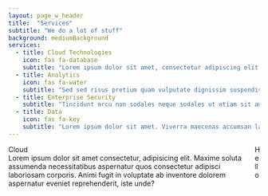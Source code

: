 ```yaml
---
layout: page_w_header
title:  "Services"
subtitle: "We do a lot of stuff"
background: mediumBackground
services: 
  - title: Cloud Technologies
    icon: fas fa-database
    subtitle: "Lorem ipsum dolor sit amet, consectetur adipiscing elit, sed do eiusmod tempor incididunt ut labore et dolore magna aliqua. Lectus proin nibh nisl condimentum id venenatis a. Orci ac auctor augue mauris augue neque gravida."
  - title: Analytics
    icon: fas fa-water
    subtitle: "Sed sed risus pretium quam vulputate dignissim suspendisse. Enim praesent elementum facilisis leo vel fringilla est ullamcorper.  Eget velit aliquet sagittis id consectetur purus ut."
  - title: Enterprise Security
    subtitle: "Tincidunt arcu non sodales neque sodales ut etiam sit amet. Quisque sagittis purus sit amet volutpat consequat mauris nunc congue. Et tortor consequat id porta."
  - title: Data
    icon: fas fa-key
    subtitle: "Lorem ipsum dolor sit amet. Viverra maecenas accumsan lacus vel facilisis volutpat est. Pellentesque nec nam aliquam sem et. Turpis egestas integer eget aliquet nibh praesent tristique magna."
---
```


<!-- {% include overlapping-card-list.html id="services-1" section="is-medium" details=page.services %} -->

<div class="columns is-centered">
	<div class="column is-half">
		<div class="info-card">
			<div class="info-card__image" style="background-image: linear-gradient(to right bottom, #63A4FF, transparent), url(/assets/images/cloud-technologies.jpg"></div>
			<div class="info-card__title">
				<div class="info-card__text">
					Cloud
				</div>
			</div>
			<div class="info-card__subtitle">
				<div class="info-card__sub-text">
					Lorem ipsum dolor sit amet consectetur, adipisicing elit. Maxime soluta assumenda necessitatibus aspernatur quos consectetur adipisci laboriosam corporis. Animi fugit in voluptate ab inventore dolorem aspernatur eveniet reprehenderit, iste unde?
				</div>
			</div>
		</div>
	</div>
	<div class="column is-half">
		<div class="info-card">
			<div class="info-card__image" style="background-image: linear-gradient(to right bottom, #63A4FF, transparent), url(/assets/images/cloud2.png"></div>
			<div class="info-card__title">
			</div>
			<div class="info-card__subtitle">
				<div class="info-card__sub-text">
					Hello
				</div>
			</div>
		</div>
	</div>
</div>

<!-- <div id="cloud">
     <div class="box">
        <div class="imgBox">
			<img src="/assets/images/cloud2.png" alt="divider" align="middle" width="2000" style="padding: 10px;"/>
		</div>
		<div class="content">
			<h3>Cloud services and architecture are a core area of expertise for Ocelot.  All of our employees are skilled in multiple facets of cloud strategy, methodology, cost optimization, 
			and security that factor into the following products we offer.
			</h3>
				<p>
					<b>Cloud architecture design:</b> Whether your company is wanting to leverage a cloud environment for the first time, expand an existing deployment, or modernize the flow between on premise 
					and cloud systems, we have engineers that have successfully done it all.  Depending on the needs of the client, we can fine tune deliverables and deployments to suit nearly any cloud architecture need.
				</p>
				<p>
					<b>Ocelot offers the following engagements for cloud architecture design:</b>
						<li>Data migrations to cloud</li>
						<li>Data lake design and deployment</li>
						<li>Automation of data ingest into lake</li>
						<li>Custom API development for secure cloud access</li>
				</p>
		</div>
	</div>
</div>

---

<div id="data">
	<div class="box">
        <div class="imgBox">
			<img src="/assets/images/meta-master.png" alt="divider" width="2000" align="middle" style="padding: 10px;"/>
		</div>
    <div class="content">
		<h3>With data being names the worlds most valuable resource (even surpassing oil in 2019) many companies are scrambling to understand and govern their own information assets.
		We accelerate these practices while designing and deploying data governance plans within the following offerings focused on Data Governance.
		</h3>
			<p>
				<b>Metadata:</b> the common definition is “data about data”, but in truth metadata is CONTEXT. What the data is, how it is defined, who created it, and how it should be used are some of the core portions of 
				metadata every company should have an interest in. 
			</p>
			<p>
				<b>Ocelot offers the following engagements for <i>Metadata:</i></b>
					<li>Develop methods with business and IT for metadata creation and storage</li>
					<li>Identify resources and skill sets needed for curation and enrichment of metadata</li>
					<li>Develop plans to automate or semi-automate metadata creation and processing</li>
					<li>Drive evaluation and identification of any metadata management capabilities/tools needed</li>
			</p>
			<p>
				<b>Master Data:</b> As part of any master data discipline, rules are developed for how information from sources is combined, cleaned, and reviewed. 
				The “mastered” information sources are then made available to additional applications or analytics and ensure a level of rigor and quality has been applied upstream.
			</p>
			<p>
				<b>Ocelot offers the following engagements for helping organizations <i>Master Data:</i></b>
					<li>Identify key domains that would benefit from mastered data within an organization</li>
					<li>Partner with IT and Business teams to develop integration and mastery plans</li>
					<li>Identify and communicate architectural steps needed to achieve data mastery</li>
			</p>
			<p>
				<b>Data Quality:</b> You wouldn’t want to drink water that was only 95% clean, as without understanding what the other 5% is you might be making a horrible decision. 
				The same is true for data. The goal is not necessarily to remove or fix all the “bad” data but can also be to understand and quantify the cause or impact of the issues. 
				With this additional knowledge in hand, organizations can make an educated decision on remediating data issues or can mark certain data sets based on their quality. 
			</p>
			<p>
				<b>Ocelot offers the following engagements for helping organizations understand and leverage <i>Data Quality</i> tracking and monitoring:</b>
					<li>Direct business and IT teams to create and automate quality metrics/solutions</li>
					<li>Define roles and responsibilities needed to effectively monitor and remediate quality issues</li>
					<li>Identify areas for process improvement and continuous improvement to boost data quality at source</li>
					<li>Define communication and education of end users for quality issues and repairs</li>
			</p>
		</div>
	</div>
</div>

---

<div id="analytics">
	<div class="box">
        <div class="imgBox">
			<img src="/assets/images/analytics.png" alt="divider" width="2000" align="middle" style="padding: 10px;"/>
		</div>
    <div class="content">
		<h3>We live in an era that contributes 2.5 quintillion bytes of data daily, and we have long surpassed the ability of any human to understand it all.  
		But, the emergence of machine learning models have given us a chance to apply logic and thought processes across immense stores of information to 
		discover trends and analytics that power companies worldwide.
		</h3>
			<p>
				<b>Analytics:</b> Sharing key metrics in an easily understood format and developing capabilities to access data in near real time are critical aspects of making informed decsions for any company. 
				The gathering of information and the visualizations that are created from data seets form a critical aspect of the larger "analytics" defintion.
			</p>
			<p>
				<b>Ocelot offers the following engagements for <i>Analytics:</i></b>
					<li>Review and recommend methods used to access and integrate information for analytics purposes</li>
					<li>Development of business cases for analytics, including ROI and business impact statemtns</li>
					<li>Development of custom APIs tuned for analytic needs</li>
					<li>Evaluation of data lake strategies to create purpose-built assets for analytics use</li>
			</p>
			<p>
				<b>Machine Learning:</b> Most analytics we deal with handle what HAS happened.  While valuable, companies are trying to antipate what will happen and base directions on these predictions.  
				The ability to scour exabytes of data and produce accurate recommendations based on paterns is the crux of machine learning.
			</p>
			<p>
				<b>Ocelot offers the following engagements for <i>Machine Learning:</i></b>
					<li>Introduction to machine learning platforms and design of initial business cases within platform</li>
					<li>Development of statistical models and appropriate model selection criteria based on inputs</li>
					<li>Review of ML platform scalability and fine tuning of architecture to improve performance at scale</li>
			</p>
		</div>
	</div>
</div>

---

<div id="security">
	<div class="box">
        <div class="imgBox">
			<img src="/assets/images/security.png" alt="divider" width="2000" align="middle" style="padding: 10px;"/>
		</div>
    <div class="content">
		<h3>The last several years has seen more need for personal information transparency and the ability to track information more than ever. To compliment consumer privacy requests, 
		legislation has been passed that dictates how customer information must be handled and secured. Sarbenes Oxley (SOX), General Data Protection Regulation (GDPR), 
		and even Health Insurance Portability and Accountability Act (HIPAA) have dramatically influenced the information technology landscape and require a new level of data security and audit capabilities.  
		</h3>
			<p>
				<b>Audit, Security and Compliance:</b> The ability of companies to track their information and ensure adherence to both corporate and government policies is a powerful risk mitigation capability that 
				promotes security while preventing large fines and erosion of customer trust that can hyappen during a breach.
			</p>
			<p>
				<b>Ocelot offers the following engagements for <i>Audit, Security and Compliance:</i></b>
					<li>Develop business cases for compliance, data lineage creation, and usage for audits</li>

					<li>Identify current processes and methods for sharing current IT standards and policies</li>
					<li>Define metrics and measures to ensure adherence to governance policies</li>
					
					<li>Advise ways to construct lineage from existing platforms and applications, as well as support addition of new applications and platforms over time</li>
					
					<li>Identify analytics that can be driven from lineage data to advise audit/compliance functions as to potential risks</li>
					
					<li>Develop methods and automation to monitor data access and usage</li>
			</p>
		</div>
	</div>
</div>
 -->
